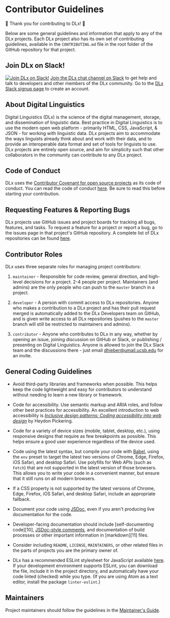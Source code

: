 # Contributor Guidelines

:star2: Thank you for contributing to DLx! :star2:

Below are some general guidelines and information that apply to any of the DLx projects. Each DLx project also has its own set of contributing guidelines, available in the `CONTRIBUTING.md` file in the root folder of the GitHub repository for that project.

## Join DLx on Slack!
[![Join DLx on Slack!][8]][7]
[Join the DLx chat channel on Slack][7] to get help and talk to developers and other members of the DLx community. Go to the [DLx Slack signup page][7] to create an account.

## About Digital Linguistics

Digital Linguistics (DLx) is the science of the digital management, storage, and dissemination of linguistic data. Best practice in Digital Linguistics is to use the modern open web platform - primarily HTML, CSS, JavaScript, & JSON - for working with linguistic data. DLx projects aim to accommodate the ways linguists already think about and work with their data, and to provide an interoperable data format and set of tools for linguists to use. DLx projects are entirely open source, and aim for simplicity such that other collaborators in the community can contribute to any DLx project.

## Code of Conduct

DLx uses the [Contributor Covenant for open source projects][5] as its code of conduct. You can read the code of conduct [here][5]. Be sure to read this before starting your contribution.

## Requesting Features & Reporting Bugs

DLx projects use GitHub issues and project boards for tracking all bugs, features, and tasks. To request a feature for a project or report a bug, go to the issues page in that project's GitHub repository. A complete list of DLx repositories can be found [here][4].

## Contributor Roles

DLx uses three separate roles for managing project contributors:

1. `maintainer` - Responsible for code review, general direction, and high-level decisions for a project. 2-4 people per project. Maintainers (and admins) are the only people who can push to the `master` branch in a project.

1. `developer` - A person with commit access to DLx repositories. Anyone who makes a contribution to a DLx project and has their pull request merged is automatically added to the DLx Developers team on GitHub, and is given write access to all DLx repositories (pushes to the `master` branch will still be restricted to maintainers and admins).

1. `contributor` - Anyone who contributes to DLx in any way, whether by opening an issue, joining discussion on GitHub or Slack, or publishing / presenting on Digital Linguistics. Anyone is allowed to join the DLx Slack team and the discussions there - just email [dhieber@umail.ucsb.edu](mailto:dhieber@umail.ucsb.edu) for an invite.

## General Coding Guidelines

* Avoid third-party libraries and frameworks when possible. This helps keep the code lightweight and easy for contributors to understand without needing to learn a new library or framework.

* Code for accessibility. Use semantic markup and ARIA roles, and follow other best practices for accessibility. An excellent introduction to web accessibility is [_Inclusive design patterns: Coding accessibility into web design_][2] by Heydon Pickering.

* Code for a variety of device sizes (mobile, tablet, desktop, etc.), using responsive designs that require as few breakpoints as possible. This helps ensure a good user experience regardless of the device used.

* Code using the latest syntax, but compile your code with [Babel][1], using the `env` preset to target the latest two versions of Chrome, Edge, Firefox, iOS Safari, and desktop Safari. Use polyfills for Web APIs (such as `Fetch`) that are not supported in the latest version of those browsers. This allows you to write your code in a convenient manner, but ensure that it still runs on all modern browsers.

* If a CSS property is not supported by the latest versions of Chrome, Edge, Firefox, iOS Safari, and desktop Safari, include an appropriate fallback.

* Document your code using [JSDoc][3], even if you aren't producing live documentation for the code.

* Developer-facing documentation should include [self-documenting code][10], [JSDoc-style comments][6], and documentation of build processes or other important information in [markdown][11] files.

* Consider including `README`, `LICENSE`, `MAINTAINERS`, or other related files in the parts of projects you are the primary owner of.

* DLx has a recommended ESLint stylesheet for JavaScript available [here][5]. If your development environment supports ESLint, you can download the file, include it in the project directory, and automatically have your code linted (checked) while you type. (If you are using Atom as a text editor, install the package `linter-eslint`.)

## Maintainers
Project maintainers should follow the guidelines in the [Maintainer's Guide][6].

[1]: https://babeljs.io/
[2]: https://www.amazon.com/Inclusive-Design-Patterns-Heydon-Pickering-ebook/dp/B01MAXK8XR/ref=sr_1_1?ie=UTF8&qid=1498679370&sr=8-1&keywords=inclusive+design
[3]: http://usejsdoc.org/index.html
[4]: https://github.com/digitallinguistics
[5]: http://contributor-covenant.org/
[6]: https://github.com/digitallinguistics/digitallinguistics.github.io/blob/master/MAINTAINERS.md
[7]: https://slack.digitallinguistics.io/
[8]: https://dlx-slack.azurewebsites.net/badge.svg
